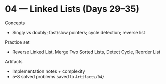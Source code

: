 # 04 — Linked Lists (Days 29–35)

Concepts
- Singly vs doubly; fast/slow pointers; cycle detection; reverse list

Practice set
- Reverse Linked List, Merge Two Sorted Lists, Detect Cycle, Reorder List

Artifacts
- Implementation notes + complexity
- 5–8 solved problems saved to `Artifacts/04/`
